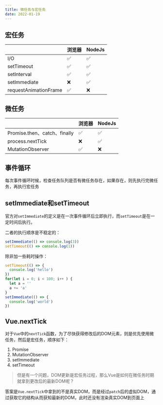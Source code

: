```yaml
---
title: 微任务与宏任务
date: 2022-01-19
---
```


## 宏任务

|     | 浏览器 | NodeJs |
| --- | ------ | ------ |
| I/O |   ✅  |  ✅   | 
| setTimeout |  ✅  | ✅  |
| setInterval |  ✅  |  ✅  |
| setImmediate |  ❌  |  ✅  |
| requestAnimationFrame |  ✅  | ❌  |

## 微任务

|   | 浏览器 | NodeJs |
| --------| ----- | --- |
| Promise.then、catch、finally | ✅  | ✅ |
| process.nextTick | ❌ | ✅  |
| MutationObserver | ✅ | ❌ | 

## 事件循环

每次事件循环时候，检查任务队列是否有微任务存在，如果存在，则先执行完微任务，再执行宏任务

## setImmediate和setTimeout

官方对`setImmediate`的定义是在一次事件循环后立即执行，而`setTimeout`是在一定时间后执行。

二者的执行顺序是不稳定的：

```js
setImmediate(() => console.log(3))
setTimeout(() => console.log(1))
```

除非加一些耗时操作：

```js
setTimeout(() => {
  console.log('hello')
})
for(let i = 0; i < 100; i++ ) {
  let a = ''
  a += 'a'
}
setImmediate(() => {
  console.log('world')
})
```

## Vue.nextTick

对于`Vue`中的`nextTick`函数，为了尽快获得修改后的DOM元素，则是优先使用微任务，然后是宏任务，顺序如下：

1. Promise
2. MutationObserver
3. setImmediate
4. setTimeout

>但是有一个问题，DOM更新是宏任务过程，那么Vue是如何在微任务时期就拿到更改后的最新DOM呢？

答案是`Vue.nextTick`中拿到的不是真实DOM，而是经过`patch`后的虚拟DOM，通过获取它的结构从而获知最新的DOM，此时还没有渲染真实DOM到页面上